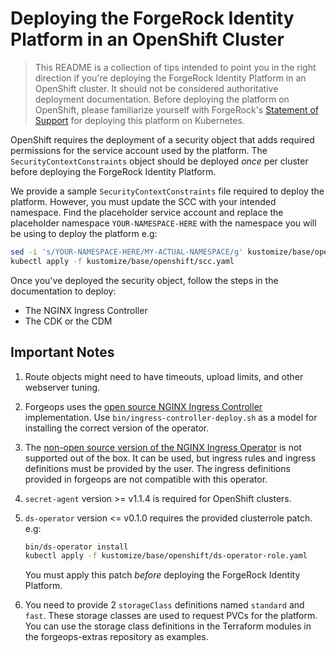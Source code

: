 # Deploying the ForgeRock Identity Platform in an OpenShift Cluster

> This README is a collection of tips intended to point you in the right direction if you're deploying the ForgeRock Identity Platform in an OpenShift cluster.
It should not be considered authoritative deployment documentation. 
Before deploying the platform on OpenShift, please familiarize yourself with ForgeRock's [Statement of Support] for deploying this platform on Kubernetes.

OpenShift requires the deployment of a security object that adds required permissions for the service account used by the platform. The `SecurityContextConstraints` object should be deployed _once_ per cluster before deploying the ForgeRock Identity Platform.

We provide a sample `SecurityContextConstraints` file required to deploy the platform. However, you must update the SCC with your intended namespace. Find the placeholder service account and replace the placeholder namespace `YOUR-NAMESPACE-HERE` with the namespace you will be using to deploy the platform e.g:

```sh
sed -i 's/YOUR-NAMESPACE-HERE/MY-ACTUAL-NAMESPACE/g' kustomize/base/openshift/scc.yaml
kubectl apply -f kustomize/base/openshift/scc.yaml
```

Once you've deployed the security object, follow the steps in the documentation to deploy:

* The NGINX Ingress Controller
* The CDK or the CDM 

## Important Notes

1. Route objects might need to have timeouts, upload limits, and other webserver tuning.
1. Forgeops uses the [open source NGINX Ingress Controller](https://kubernetes.github.io/ingress-nginx/deploy/) implementation.
Use `bin/ingress-controller-deploy.sh` as a model for installing the correct version of the operator.
1. The [non-open source version of the NGINX Ingress Operator](https://docs.nginx.com/nginx-ingress-controller/intro/overview/) is not supported out of the box. It can be used, but
ingress rules and ingress definitions must be provided by the user. The ingress definitions
provided in forgeops are not compatible with this operator.
1. `secret-agent` version >= v1.1.4  is required for OpenShift clusters.
1. `ds-operator` version <= v0.1.0 requires the provided clusterrole patch. e.g:

    ```sh
    bin/ds-operator install
    kubectl apply -f kustomize/base/openshift/ds-operator-role.yaml
    ```

    You must apply this patch _before_ deploying the ForgeRock Identity Platform.
1. You need to provide 2 `storageClass` definitions named `standard` and `fast`.
These storage classes are used to request PVCs for the platform. You can use the storage class
definitions in the Terraform modules in the forgeops-extras repository as examples. 

[About the forgeops repository]:https://backstage.forgerock.com/docs/forgeops/7.4/forgeops.html
[Authentication rate]:https://backstage.forgerock.com/docs/forgeops/7.4/how-to/benchmark/authrate.html
[CDK documentation]:https://backstage.forgerock.com/docs/forgeops/7.4/cdk/overview.html
[CDK Shutdown and Removal]:https://backstage.forgerock.com/docs/forgeops/7.4/cdk/shutdown.html
[ForgeOps Release Notes]:https://backstage.forgerock.com/docs/7.4/forgeops/rn/rn.html
[latest release branch]:https://github.com/ForgeRock/forgeops/tree/release/7.4-20231003
[latest release documentation]:https://backstage.forgerock.com/docs/forgeops/7.4/index.html
[Statement of support]:https://backstage.forgerock.com/docs/forgeops/7.4/start/support.html#kubernetes-services
[Troubleshooting]:https://backstage.forgerock.com/docs/forgeops/7.4/troubleshooting/overview.html
[UI and API access]:https://backstage.forgerock.com/docs/forgeops/7.4/cdk/access.html